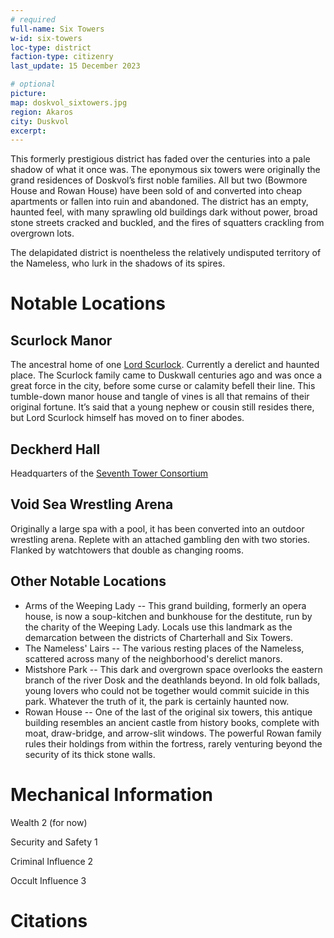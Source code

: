 ```yaml
---
# required
full-name: Six Towers
w-id: six-towers
loc-type: district
faction-type: citizenry
last_update: 15 December 2023

# optional
picture:
map: doskvol_sixtowers.jpg
region: Akaros
city: Duskvol
excerpt:
---
```


This formerly prestigious district has faded over the centuries into a pale shadow of what it once was. The eponymous six towers were originally the grand residences of Doskvol’s first noble families. All but two (Bowmore House and Rowan House) have been sold of and converted into cheap apartments or fallen into ruin and abandoned. The district has an empty, haunted feel, with many sprawling old buildings dark without power, broad stone streets cracked and buckled, and the fires of squatters crackling from overgrown lots.

The delapidated district is noentheless the relatively undisputed territory of the Nameless, who lurk in the shadows of its spires. 

# Notable Locations 

## Scurlock Manor
The ancestral home of one [Lord Scurlock](lord-scurlock). Currently a derelict and haunted place. The Scurlock family came to Duskwall centuries ago and was once a great force in the city, before some curse or calamity befell their line. This tumble-down manor house and tangle of vines is all that remains of their original fortune. It’s said that a young nephew or cousin still resides there, but Lord Scurlock himself has moved on to finer abodes.

## Deckherd Hall
Headquarters of the [Seventh Tower Consortium](seventh-tower)

## Void Sea Wrestling Arena
Originally a large spa with a pool, it has been converted into an outdoor wrestling arena. Replete with an attached gambling den with two stories. Flanked by watchtowers that double as changing rooms. 

## Other Notable Locations
* Arms of the Weeping Lady -- This grand building, formerly an opera house, is now a soup-kitchen and bunkhouse for the destitute, run by the charity of the Weeping Lady. Locals use this landmark as the demarcation between the districts of Charterhall and Six Towers. 
* The Nameless' Lairs -- The various resting places of the Nameless, scattered across many of the neighborhood's derelict manors.
* Mistshore Park -- This dark and overgrown space overlooks the eastern branch of the river Dosk and the deathlands beyond. In old folk ballads, young lovers who could not be together would commit suicide in this park. Whatever the truth of it, the park is certainly haunted now.
* Rowan House -- One of the last of the original six towers, this antique building resembles an ancient castle from history books, complete with moat, draw-bridge, and arrow-slit windows. The powerful Rowan family rules their holdings from within the fortress, rarely venturing beyond the security of its thick stone walls.

# Mechanical Information
Wealth 2 (for now)

Security and Safety 1

Criminal Influence 2

Occult Influence 3

# Citations